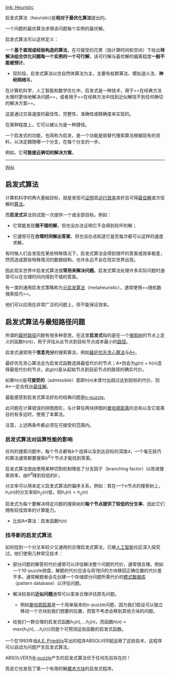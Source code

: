 [link: Heuristic](https://easyai.tech/ai-definition/heuristic/)

启发式算法（heuristic)是**相对于最优化算法**提出的。

一个问题的最优算法求得该问题每个实例的最优解。



启发式算法可以这样定义：

一个**基于直观或经验构造的算法**，在可接受的花费（指计算时间和空间）下给出**待解决组合优化问题每一个实例的一个可行解**，该可行解与最优解的偏离程度**一般不能被预计**。

- 现阶段，启发式算法以仿自然体算法为主，主要有蚁群算法、模拟退火法、**神经网络**等。





在计算机科学，人工智能和数学优化中，启发式是一种技术，用于==在经典方法太慢时更快地解决问题==，或者用于==在经典方法中找到近似解找不到任何确切的解决方案==。

这是通过交易速度的最佳性，完整性，准确性或精确度来实现的。

在某种程度上，它可以被认为是一种捷径。

一个启发式的功能，也简称为启发，是一个功能是居替代搜索算法根据现有的资料，以决定跟随哪一个分支，在每个分支的一步。

例如，它**可能接近确切的解决方案**。



---

[Wiki](https://zh.wikipedia.org/wiki/%E5%90%AF%E5%8F%91%E5%BC%8F%E7%AE%97%E6%B3%95)

## 启发式算法

计算机科学的两大基础目标，就是发现可[证明](https://zh.wikipedia.org/wiki/證明)其[运行效率](https://zh.wikipedia.org/wiki/執行期)良好且可得[最佳解](https://zh.wikipedia.org/wiki/最优化)或次佳解的[算法](https://zh.wikipedia.org/wiki/演算法)。

而**启发式**算法则试图一次提供一个或全部目标。例如：

- 它常能发现**很不错的解**，但也没办法证明它不会得到较坏的解；

- 它通常可在**合理时间解出答案**，但也没办法知道它是否每次都可以这样的速度求解。

有时候人们会发现在某些特殊情况下，启发式算法会得到很坏的答案或效率极差，然而造成那些特殊情况的数据结构，也许永远不会在现实世界出现。

因此现实世界中启发式算法很**常用来解决问题**。启发式算法处理许多实际问题时通常可以在合理时间内得到不错的答案。

有一类的通用启发式策略称为[元启发算法](https://zh.wikipedia.org/wiki/元启发算法)（metaheuristic），通常使用==随机数搜索技巧==。

他们可以应用在非常广泛的问题上，但不能保证效率。



## 启发式算法与最短路径问题

所谓的[最短路径](https://zh.wikipedia.org/wiki/最短路径)问题有很多种意思，在这里**启发式**指的是在一个[搜索树](https://zh.wikipedia.org/wiki/树的遍历)的节点上定义的函数$h(n)$)，用于评估从此节点到目标节点成本最小的[路径](https://zh.wikipedia.org/wiki/路徑)。

启发式通常用于**信息充分**的搜索算法，例如[最好优先](https://zh.wikipedia.org/w/index.php?title=最好优先&action=edit&redlink=1)[贪心算法](https://zh.wikipedia.org/wiki/貪婪演算法)与[A*](https://zh.wikipedia.org/wiki/A*)。

最好优先贪心算法会为启发式函数选择最低代价的节点；A\*则会为$g(n)+h(n)$选择最低代价的节点，此$g(n)$是从起始节点到目前节点的路径的确实代价。

如果$h(n)$是**可接受的**（admissible）意即$h(n)$未曾付出超过达到目标的代价，则A*一定会找出[最佳解](https://zh.wikipedia.org/wiki/最佳化)。



最能感受到启发式算法好处的经典问题是[n-puzzle](https://zh.wikipedia.org/wiki/N-puzzle)。

此问题在计算错误的拼图图形，与计算任两块拼图的[曼哈顿距离](https://zh.wikipedia.org/wiki/曼哈頓距離)的总和以及它距离目的有多远时，使用了本算法。

注意，上述两条件都必须在可接受的范围内。





### 启发式算法对运算性能的影响

任何的搜索问题中，每个节点都有$b$个选择以及到达目标的深度$d$，一个毫无技巧的算法通常都要搜索$b^d$个节点才能找到答案。

启发式算法借由使用某种切割机制降低了分支因子（branching factor）以改进搜索效率，由$b^d$降到较低的$b'$。

分叉率可以用来定义启发式算法的偏序关系，例如：若在一个n节点的搜索树上，$h_1(n)$的分叉率较$h_2(n)$低，则$h_1(n) < h_2(n)$

启发式为每个要解决特定问题的搜索树的**每个节点提供了较低的分叉率**，因此它们拥有较佳效率的计算能力。

- 比如A*算法：启发函数h(n)



### 找寻新的启发式算法

如何找到一个分叉率较少又通用的合理启发式算法，已被[人工智能](https://zh.wikipedia.org/wiki/人工智慧)社区深入探究过。他们使用几种常见技术：

- 部分问题的解答的代价通常可以评估解决整个问题的代价，通常很合理。例如一个10-puzzle拼盘，解题的代价应该与将1到5的方块移回正确位置的代价差不多。通常解题者会先创建一个存储部分问题所需代价的[模式数据库](https://zh.wikipedia.org/w/index.php?title=模式資料庫&action=edit&redlink=1)（pattern database）以评估问题。

- 解决较易的**近似问题**通常可以拿来合理评估原先问题。
  - 例如[曼哈顿距离](https://zh.wikipedia.org/wiki/曼哈頓距離)是一个简单版本的n-puzzle问题，因为我们假设可以独立移动一个方块到我们想要的位置，而暂不考虑会移到其他方块的问题。

- 给我们一群合理的启发式函数$h_1(n),...h_i(n)$，而函数$h(n) = max\{h_1(n),...h_i(n) \}$则是个可预测这些函数的启发式函数。

一个在1993年由[A.E. Prieditis](https://zh.wikipedia.org/w/index.php?title=A.E._Prieditis&action=edit&redlink=1)写出的程序ABSOLVER就运用了这些技术，这程序可以自动为问题产生启发式算法。

ABSOLVER为[8-puzzle](https://zh.wikipedia.org/wiki/N-puzzle)产生的启发式算法优于任何先前存在的！

而且它也发现了第一个有用的解[魔术方块](https://zh.wikipedia.org/wiki/魔術方塊)的启发式程序。

